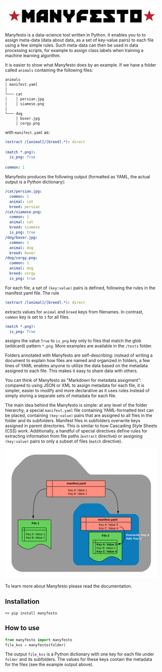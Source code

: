 <div align="center">
  <img src="/logo.svg">
</div>

Manyfesto is a data-science tool written in Python. It enables you to to assign meta-data (data about data, as a set of key-value pairs) to each file using a few simple rules. Such meta-data can then be used in data processing scripts, for example to assign class labels when training a machine learning algorithm.

It is easier to show what Manyfesto does by an example. If we have a folder called `animals` containing the following files:

```
animals
│ manifest.yaml
│
└─── cat
│    │ persian.jpg
│    │ siamese.png
│
└─── dog
     │ boxer.jpg
     │ corgy.png
```
with `manifest.yaml` as:
```yaml
(extract /[animal]/[breed].*): direct

(match *.png):
  is_png: True

common: 1
```
Manyfesto produces the following output (formatted as YAML, the actual output is a Python dictionary):
```yaml
/cat/persian.jpg:
  common: 1
  animal: cat
  breed: persian
/cat/siamese.png:
  common: 1
  animal: cat
  breed: siamese
  is_png: true
/dog/boxer.jpg:
  common: 1
  animal: dog
  breed: boxer
/dog/corgy.png:
  common: 1
  animal: dog
  breed: corgy
  is_png: true
```
For each file, a set of `(key:value)` pairs is defined, following the rules in the manifest.yaml file. The rule 

```yaml
(extract /[animal]/[breed].*): direct
```

extracts values for `animal` and `breed` keys from filenames. In contrast, `common` key is set to `1` for all files.

```yaml
(match *.png):
  is_png: True
```
assigns the value `True` to `is_png` key only to files that match the glob (wildcard) pattern `*.png`. More examples are available in the `/tests` folder.

Folders annotated with Manyfesto are self-describing: instead of writing a document to explain how files are named and organized in folders, a few lines of YAML enables anyone to utilize the data based on the metadata assigned to each file. This makes it easy to share data with others.  

You can think of Manyfesto as "Markdown for metadata assigment": compared to using JSON or XML to assign metadata for each file, it is simpler, easier to modify and more declarative as it uses rules instead of simply storing a separate sets of metadata for each file. 

The main idea behind the Manyfesto is simple: at any level of the folder hierarchy, a special `manifest.yaml` file containing YAML-formatted text can be placed, containing `(key:value)` pairs that are assigned to all files in the folder and its subfolders. Manifest files in subfolders overwrite keys assigned in parent directories. This is similar to how Cascading Style Sheets (CSS) work. Additionally, a handful of special directives define rules for extracting information from file paths  (`extract` directive) or assigning `(key:value)` pairs to only a subset of files (`match` directive).

<div align="center">
  <img src="/doc/manyfest_folders.svg">
</div>

To learn more about Manyfesto please read the documentation.

## Installation
```
>> pip install manyfesto
```
 
 ## How to use
 
```python
from manyfesto import manyfesto
file_kvs = manyfesto(folder)
```

The output `file_kvs` is a Python dictionary with one key for each file under `folder` and its subfolders. The values for these keys contain the metadata for the files (see the example output above).    